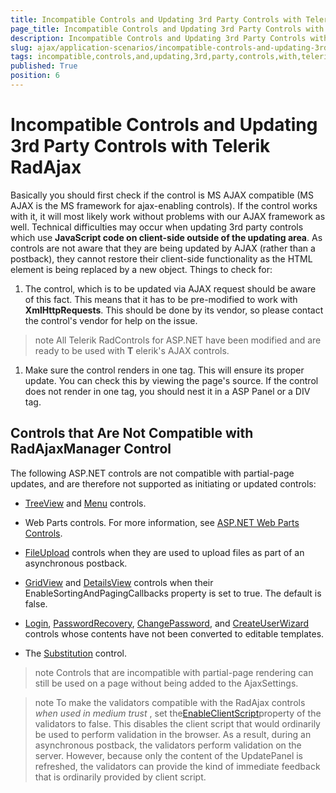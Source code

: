 ```yaml
---
title: Incompatible Controls and Updating 3rd Party Controls with Telerik RadAjax
page_title: Incompatible Controls and Updating 3rd Party Controls with Telerik RadAjax | UI for ASP.NET AJAX Documentation
description: Incompatible Controls and Updating 3rd Party Controls with Telerik RadAjax
slug: ajax/application-scenarios/incompatible-controls-and-updating-3rd-party-controls-with-telerik-radajax
tags: incompatible,controls,and,updating,3rd,party,controls,with,telerik,radajax
published: True
position: 6
---
```


# Incompatible Controls and Updating 3rd Party Controls with Telerik RadAjax



Basically you should first check if the control is MS AJAX compatible (MS AJAX is the MS framework for ajax-enabling controls). If the control works with it, it will most likely work without problems with our AJAX framework as well. Technical difficulties may occur when updating 3rd party controls which use __JavaScript code on client-side outside of the updating area__. As controls are not aware that they are being updated by AJAX (rather than a postback), they cannot restore their client-side functionality as the HTML element is being replaced by a new object. Things to check for:

1. The control, which is to be updated via AJAX request should be aware of this fact. This means that it has to be pre-modified to work with __XmlHttpRequests__. This should be done by its vendor, so please contact the control's vendor for help on the issue.

>note All Telerik RadControls for ASP.NET have been modified and are ready to be used with __T__ elerik's AJAX controls.
>


1. Make sure the control renders in one tag. This will ensure its proper update. You can check this by viewing the page's source. If the control does not render in one tag, you should nest it in a ASP Panel or a DIV tag.

## Controls that Are Not Compatible with RadAjaxManager Control

The following ASP.NET controls are not compatible with partial-page updates, and are therefore not supported as initiating or updated controls:

* [TreeView](http://msdn2.microsoft.com/en-us/k5c13faz) and [Menu](http://msdn2.microsoft.com/en-us/07b8w058) controls.

* Web Parts controls. For more information, see [ASP.NET Web Parts Controls](http://msdn2.microsoft.com/en-us/library/ab78a66e-9feb-4391-b3c3-8c07555e2308).

* [FileUpload](http://msdn2.microsoft.com/en-us/ysf0192b) controls when they are used to upload files as part of an asynchronous postback.

* [GridView](http://msdn2.microsoft.com/en-us/4w7ya1ts) and [DetailsView](http://msdn2.microsoft.com/en-us/7z482d0y) controls when their EnableSortingAndPagingCallbacks property is set to true. The default is false.

* [Login](http://msdn2.microsoft.com/en-us/t863ehhh), [PasswordRecovery](http://msdn2.microsoft.com/en-us/t92zy5x0), [ChangePassword](http://msdn2.microsoft.com/en-us/s1xhe282), and [CreateUserWizard](http://msdn2.microsoft.com/en-us/6s8b6814) controls whose contents have not been converted to editable templates.

* The [Substitution](http://msdn2.microsoft.com/en-us/9ze89as6) control.

>note Controls that are incompatible with partial-page rendering can still be used on a page without being added to the AjaxSettings.
>




>note To make the validators compatible with the RadAjax controls *when used in medium trust* , set the[EnableClientScript](http://msdn2.microsoft.com/en-us/7t054e90)property of the validators to false. This disables the client script that would ordinarily be used to perform validation in the browser. As a result, during an asynchronous postback, the validators perform validation on the server. However, because only the content of the UpdatePanel is refreshed, the validators can provide the kind of immediate feedback that is ordinarily provided by client script.
>

